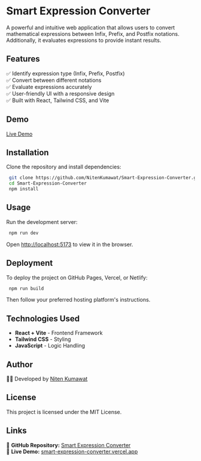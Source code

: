 # Smart Expression Converter

A powerful and intuitive web application that allows users to convert mathematical expressions between Infix, Prefix, and Postfix notations. Additionally, it evaluates expressions to provide instant results.

## Features

✅ Identify expression type (Infix, Prefix, Postfix)  
✅ Convert between different notations  
✅ Evaluate expressions accurately  
✅ User-friendly UI with a responsive design  
✅ Built with React, Tailwind CSS, and Vite  

## Demo

[Live Demo](https://smart-expression-converter.vercel.app)

## Installation

Clone the repository and install dependencies:

```sh
 git clone https://github.com/NitenKumawat/Smart-Expression-Converter.git
 cd Smart-Expression-Converter
 npm install
```

## Usage

Run the development server:

```sh
 npm run dev
```

Open [http://localhost:5173](http://localhost:5173) to view it in the browser.

## Deployment

To deploy the project on GitHub Pages, Vercel, or Netlify:

```sh
 npm run build
```

Then follow your preferred hosting platform's instructions.

## Technologies Used

- **React + Vite** - Frontend Framework  
- **Tailwind CSS** - Styling  
- **JavaScript** - Logic Handling  


## Author

👨‍💻 Developed by [Niten Kumawat](https://github.com/NitenKumawat)

## License

This project is licensed under the MIT License.

## Links

🔗 **GitHub Repository:** [Smart Expression Converter](https://github.com/NitenKumawat/Smart-Expression-Converter)  
🔗 **Live Demo:** [smart-expression-converter.vercel.app](https://smart-expression-converter.vercel.app)

